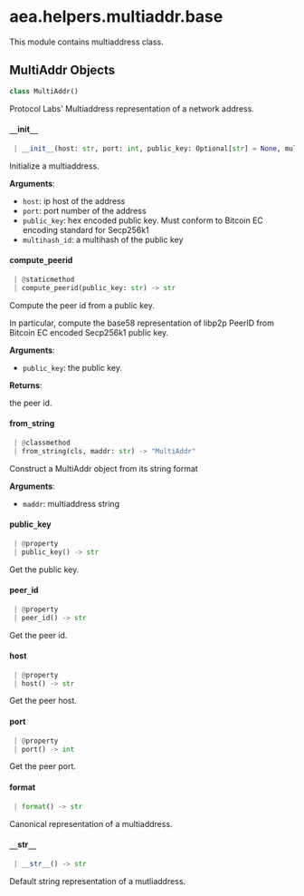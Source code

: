 <a name="aea.helpers.multiaddr.base"></a>
# aea.helpers.multiaddr.base

This module contains multiaddress class.

<a name="aea.helpers.multiaddr.base.MultiAddr"></a>
## MultiAddr Objects

```python
class MultiAddr()
```

Protocol Labs' Multiaddress representation of a network address.

<a name="aea.helpers.multiaddr.base.MultiAddr.__init__"></a>
#### `__`init`__`

```python
 | __init__(host: str, port: int, public_key: Optional[str] = None, multihash_id: Optional[str] = None)
```

Initialize a multiaddress.

**Arguments**:

- `host`: ip host of the address
- `port`: port number of the address
- `public_key`: hex encoded public key. Must conform to Bitcoin EC encoding standard for Secp256k1
- `multihash_id`: a multihash of the public key

<a name="aea.helpers.multiaddr.base.MultiAddr.compute_peerid"></a>
#### compute`_`peerid

```python
 | @staticmethod
 | compute_peerid(public_key: str) -> str
```

Compute the peer id from a public key.

In particular, compute the base58 representation of
libp2p PeerID from Bitcoin EC encoded Secp256k1 public key.

**Arguments**:

- `public_key`: the public key.

**Returns**:

the peer id.

<a name="aea.helpers.multiaddr.base.MultiAddr.from_string"></a>
#### from`_`string

```python
 | @classmethod
 | from_string(cls, maddr: str) -> "MultiAddr"
```

Construct a MultiAddr object from its string format

**Arguments**:

- `maddr`: multiaddress string

<a name="aea.helpers.multiaddr.base.MultiAddr.public_key"></a>
#### public`_`key

```python
 | @property
 | public_key() -> str
```

Get the public key.

<a name="aea.helpers.multiaddr.base.MultiAddr.peer_id"></a>
#### peer`_`id

```python
 | @property
 | peer_id() -> str
```

Get the peer id.

<a name="aea.helpers.multiaddr.base.MultiAddr.host"></a>
#### host

```python
 | @property
 | host() -> str
```

Get the peer host.

<a name="aea.helpers.multiaddr.base.MultiAddr.port"></a>
#### port

```python
 | @property
 | port() -> int
```

Get the peer port.

<a name="aea.helpers.multiaddr.base.MultiAddr.format"></a>
#### format

```python
 | format() -> str
```

Canonical representation of a multiaddress.

<a name="aea.helpers.multiaddr.base.MultiAddr.__str__"></a>
#### `__`str`__`

```python
 | __str__() -> str
```

Default string representation of a mutliaddress.

